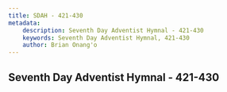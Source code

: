 ```yaml
---
title: SDAH - 421-430
metadata:
    description: Seventh Day Adventist Hymnal - 421-430
    keywords: Seventh Day Adventist Hymnal, 421-430
    author: Brian Onang'o
---
```



## Seventh Day Adventist Hymnal - 421-430
  